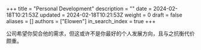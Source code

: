+++
title = "Personal Development"
description = ""
date = 2024-02-18T10:21:53Z
updated = 2024-02-18T10:21:53Z
weight = 0
draft = false
aliases = []
authors = ["Elowen"]
in_search_index = true
+++

公司希望你契合他的需求，但这或许不是你最好的个人发展方向，且与之抗衡代价颇重。
